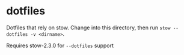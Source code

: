 # dotfiles

Dotfiles that rely on stow.  Change into this directory, then run `stow --dotfiles -v <dirname>`.

Requires stow-2.3.0 for `--dotfiles` support
